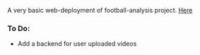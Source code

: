 A very basic web-deployment of football-analysis project. [Here](https://football-parth.vercel.app/)

### To Do:
- Add a backend for user uploaded videos
